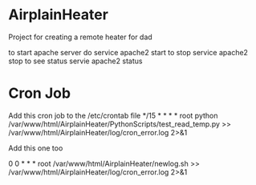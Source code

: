 # AirplainHeater
Project for creating a remote heater for dad

to start apache server do
service apache2 start
to stop
service apache2 stop
to see status
servie apache2 status

# Cron Job 
Add this cron job to the /etc/crontab file
*/15 * * * * root python /var/www/html/AirplainHeater/PythonScripts/test_read_temp.py >> /var/www/html/AirplainHeater/log/cron_error.log 2>&1

Add this one too

0 0 * * * root /var/www/html/AirplainHeater/newlog.sh >> /var/www/html/AirplainHeater/log/cron_error.log 2>&1